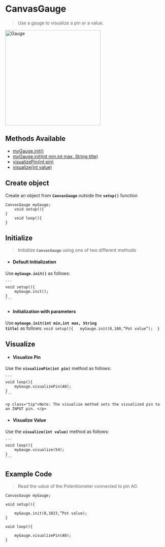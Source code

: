 <div id="cg"></div>

# CanvasGauge
> Use a gauge to visualize a pin or a value.


<a target='_blank' rel='nofollow' href="https://s3-us-west-2.amazonaws.com/cherpa01-static/media/images/docs/gauge.png">  <img alt='Gauge' width="300px" src='https://s3-us-west-2.amazonaws.com/cherpa01-static/media/images/docs/gauge.png' class="center" /></a>


## Methods Available

- [myGauge.init()](CanvasGauge/canvas-gauge.md?id=cg-i-di)
- [myGauge.init(int min,int max, String title)](CanvasGauge/canvas-gauge.md?id=cg-i-iwp)
- [visualizePin(int pin)](CanvasGauge/canvas-gauge.md?id=cg-v-vp)
- [visualize(int value)](CanvasGauge/canvas-gauge.md?id=cg-v-vv)


<div id="cg-co"></div>

## Create object 
Create an object from **<code>CanvasGauge</code>** outside the **<code>setup()</code>** function

```       
CanvasGauge myGauge; 
	void setup(){ 
} 
	void loop(){  
}
```

<div id="cg-i"></div>

## Initialize

> Initialize **<code>CanvasGauge</code>** using one of two different methods


<div id="cg-i-di"></div>

* #### Default Initialization
Use **<code>myGauge.init()</code>** as follows:

	```
	void setup(){  
		myGauge.init(); 
	} 
	```


<div id="cg-i-iwp"></div>


* #### Initialization with parameters
Use **<code>myGauge.init(int min,int max, String title)</code>** as follows:
	```
	void setup(){  
		myGauge.init(0,100,”Pot value”); 
	} 
	```


<div id="cg-v"></div>


## Visualize


<div id="cg-v-vp"></div>


* #### Visualize Pin
Use the **<code>visualizePin(int pin)</code>** method as follows:
	
	```	
	void loop(){ 
		myGauge.visualizePin(A0); 	 
	}	 
	```

	<p class="tip">Note: The visualize method sets the visualized pin to an INPUT pin. </p>


<div id="cg-v-vv"></div>

* #### Visualize Value
Use the **<code>visualize(int value)</code>** method as follows:

	```
	void loop(){  
		myGauge.visualize(54); 
	} 
	```

<div id="ccg-cex"></div>

## Example Code
> Read the value of the Potentiometer connected to pin A0.

	CanvasGauge myGauge; 
	 
	void setup(){ 
	 
		myGauge.init(0,1023,”Pot value);  
	}
	 
	void loop(){ 
	 
		myGauge.visualizePin(A0); 
	} 

